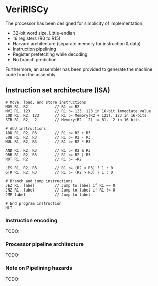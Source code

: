 # VeriRISCy

The processor has been designed for simplicity of implementation.
- 32-bit word size. Little-endian
- 16 registers (R0 to R15)
- Harvard architecture (separate memory for instruction & data)
- Instruction pipelining
- Register prefetching while decoding
- No branch prediction

Furthermore, an assembler has been provided to generate the machine code from the assembly.

## Instruction set architecture (ISA)

```
# Move, load, and store instructions
MOV R1, R2            // R1 := R2
MVI R1, 123           // R1 := 123. 123 in 16-bit immediate value
LOD R1, R2, 123       // R1 := Memory(R2 + 123). 123 in 16-bits
STR R1, R2, -2        // Memory(R2 - 2) := R1. -2 in 16-bits

# ALU instructions
ADD R1, R2, R3        // R1 := R2 + R3
SUB R1, R2, R3        // R1 := R2 - R3
MUL R1, R2, R3        // R1 := R2 * R3

AND R1, R2, R3        // R1 := R2 & R3
ORR R1, R2, R3        // R1 := R2 | R3
NOT R1, R2            // R1 := ~R2 

LES R1, R2, R3        // R1 := (R2 < R3) ? 1 : 0
GTR R1, R2, R3        // R1 := (R2 > R3) ? 1 : 0

# Branch and jump instructions
JEZ R1, label         // Jump to label if R1 == 0
JNZ R1, label         // Jump to label if R1 != 0
JMP label             // Jump to label

# End program instruction
HLT
```
### Instruction encoding
TODO:

### Processor pipeline architecture
TODO:

### Note on Pipelining hazards
TODO:







